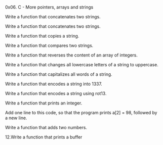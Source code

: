 0x06. C - More pointers, arrays and strings

Write a function that concatenates two strings.

Write a function that concatenates two strings.

Write a function that copies a string.

Write a function that compares two strings.

Write a function that reverses the content of an array of integers.

Write a function that changes all lowercase letters of a string to uppercase.

Write a function that capitalizes all words of a string.

Write a function that encodes a string into 1337.

Write a function that encodes a string using rot13.

Write a function that prints an integer.

Add one line to this code, so that the program prints a[2] = 98, followed by a new line.

Write a function that adds two numbers.

12.Write a function that prints a buffer